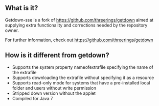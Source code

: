 ## What is it?

Getdown-sse is a fork of https://github.com/threerings/getdown aimed at supplying extra
functionality and corrections needed by the repository owner.

For further information, check out https://github.com/threerings/getdown

## How is it different from getdown?

- Supports the system property nameofextrafile specifying the name of the extrafile
- Supports downloading the extrafile without specifying it as a resource
- Supports read-only mode for systems that have a pre-installed local folder and users without write permission
- Stripped down version without the applet
- Compiled for Java 7